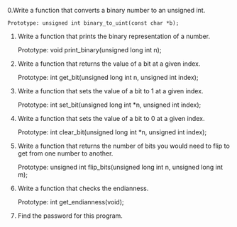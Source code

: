 0.Write a function that converts a binary number to an unsigned int.

	Prototype: unsigned int binary_to_uint(const char *b);

1. Write a function that prints the binary representation of a number.

	Prototype: void print_binary(unsigned long int n);

2. Write a function that returns the value of a bit at a given index.

	Prototype: int get_bit(unsigned long int n, unsigned int index);

3. Write a function that sets the value of a bit to 1 at a given index.

	Prototype: int set_bit(unsigned long int *n, unsigned int index);

4. Write a function that sets the value of a bit to 0 at a given index.

	Prototype: int clear_bit(unsigned long int *n, unsigned int index);

5. Write a function that returns the number of bits you would need to flip to get from one number to another.

	Prototype: unsigned int flip_bits(unsigned long int n, unsigned long int m);

6. Write a function that checks the endianness.

	Prototype: int get_endianness(void);

7. Find the password for this program.
